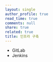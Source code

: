 ```yaml
---
layout: single
author_profile: true
read_time: true
comments: null
share: true
related: true
title: 인프라 구축
---
```


- GitLab
- Jenkins